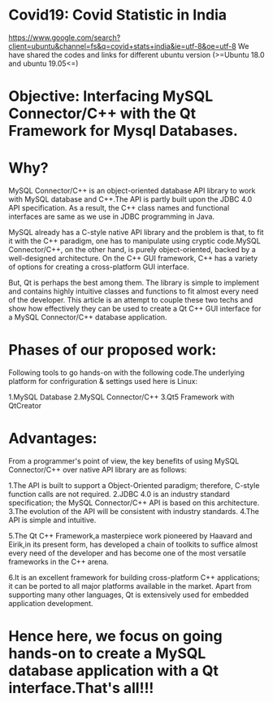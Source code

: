 # Covid19: Covid Statistic in India

  https://www.google.com/search?client=ubuntu&channel=fs&q=covid+stats+india&ie=utf-8&oe=utf-8
  We have shared the codes and links for different ubuntu version (>=Ubuntu 18.0 and ubuntu 19.05<=) 

# Objective: Interfacing MySQL Connector/C++ with the Qt Framework for Mysql Databases.
# Why? 

MySQL Connector/C++ is an object-oriented database API library to work with MySQL database and C++.The API is partly built upon the JDBC 4.0 API specification.         As a result, the C++ class names and functional interfaces are same as we use in JDBC programming in Java. 

MySQL already has a C-style native API library and the  problem is that, to fit it with the C++ paradigm, one has to manipulate using cryptic code.MySQL
Connector/C++, on the other hand, is purely object-oriented, backed by a well-designed architecture. On the C++ GUI framework, C++ has a variety of options for creating a cross-platform GUI interface. 

But, Qt is perhaps the best among them. The library is simple to implement and contains highly intuitive classes and functions to fit almost every need of the developer. This article is an attempt to couple these two techs and show how effectively they can be used to create a Qt C++ GUI interface for a MySQL Connector/C++ database application.

# Phases of our proposed work: 

Following tools to go hands-on with the following code.The underlying platform for confriguration & settings used here is Linux: 

   1.MySQL Database
   2.MySQL Connector/C++
   3.Qt5 Framework with QtCreator

# Advantages:

From a programmer's point of view, the key benefits of using MySQL Connector/C++ over native API library are as follows:
   
   1.The API is built to support a Object-Oriented paradigm; therefore, C-style function calls are not required.
   2.JDBC 4.0 is an industry standard specification; the MySQL Connector/C++ API is based on this architecture.
   3.The evolution of the API will be consistent with industry standards.
   4.The API is simple and intuitive.

  5.The Qt C++ Framework,a masterpiece work pioneered by Haavard and Eirik,in its present form, has developed a chain of toolkits to suffice almost every need of    the developer and has become one of the most versatile frameworks in the C++ arena.

  6.It is an excellent framework for building cross-platform C++ applications; it can be ported to all major platforms available in the market. Apart from supporting many other languages, Qt is extensively used for embedded application development.

# Hence here, we focus on going hands-on to create a MySQL database application with a Qt interface.That's all!!!

